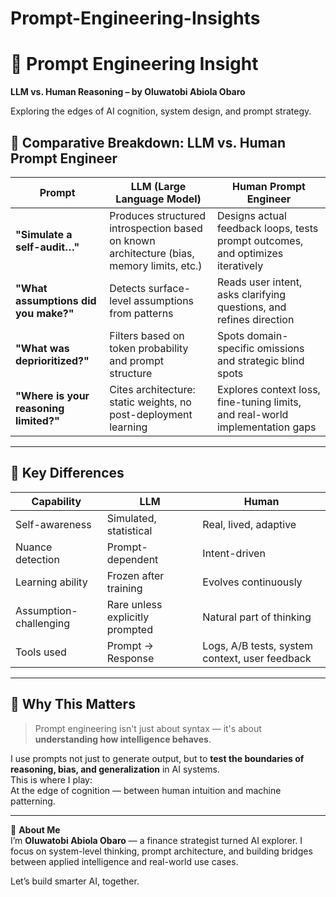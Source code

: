 # Prompt-Engineering-Insights
# 🧠 Prompt Engineering Insight  
**LLM vs. Human Reasoning – by Oluwatobi Abiola Obaro**

Exploring the edges of AI cognition, system design, and prompt strategy.

## 🧪 Comparative Breakdown: LLM vs. Human Prompt Engineer

| Prompt | LLM (Large Language Model) | Human Prompt Engineer |
|--------|-----------------------------|------------------------|
| **"Simulate a self-audit…"** | Produces structured introspection based on known architecture (bias, memory limits, etc.) | Designs actual feedback loops, tests prompt outcomes, and optimizes iteratively |
| **"What assumptions did you make?"** | Detects surface-level assumptions from patterns | Reads user intent, asks clarifying questions, and refines direction |
| **"What was deprioritized?"** | Filters based on token probability and prompt structure | Spots domain-specific omissions and strategic blind spots |
| **"Where is your reasoning limited?"** | Cites architecture: static weights, no post-deployment learning | Explores context loss, fine-tuning limits, and real-world implementation gaps |

---

## 🧠 Key Differences

| Capability | LLM | Human |
|------------|-----|-------|
| Self-awareness | Simulated, statistical | Real, lived, adaptive |
| Nuance detection | Prompt-dependent | Intent-driven |
| Learning ability | Frozen after training | Evolves continuously |
| Assumption-challenging | Rare unless explicitly prompted | Natural part of thinking |
| Tools used | Prompt → Response | Logs, A/B tests, system context, user feedback |

---

## 🎯 Why This Matters

> Prompt engineering isn't just about syntax — it's about **understanding how intelligence behaves**.

I use prompts not just to generate output, but to **test the boundaries of reasoning, bias, and generalization** in AI systems.  
This is where I play:  
At the edge of cognition — between human intuition and machine patterning.

---

🔗 **About Me**  
I’m **Oluwatobi Abiola Obaro** — a finance strategist turned AI explorer. I focus on system-level thinking, prompt architecture, and building bridges between applied intelligence and real-world use cases.

Let’s build smarter AI, together.

